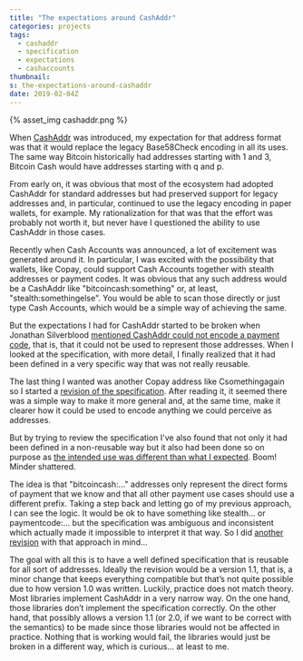 ```yaml
---
title: "The expectations around CashAddr"
categories: projects
tags:
  - cashaddr
  - specification
  - expectations
  - cashaccounts
thumbnail:
s: the-expectations-around-cashaddr
date: 2019-02-04Z
---
```


{% asset_img cashaddr.png %}

When [CashAddr][1] was introduced, my expectation for that address format was that it would replace the legacy Base58Check encoding in all its uses. The same way Bitcoin historically had addresses starting with 1 and 3, Bitcoin Cash would have addresses starting with q and p.

From early on, it was obvious that most of the ecosystem had adopted CashAddr for standard addresses but had preserved support for legacy addresses and, in particular, continued to use the legacy encoding in paper wallets, for example. My rationalization for that was that the effort was probably not worth it, but never have I questioned the ability to use CashAddr in those cases.

Recently when Cash Accounts was announced, a lot of excitement was generated around it. In particular, I was excited with the possibility that wallets, like Copay, could support Cash Accounts together with stealth addresses or payment codes. It was obvious that any such address would be a CashAddr like "bitcoincash:something" or, at least, "stealth:somethingelse". You would be able to scan those directly or just type Cash Accounts, which would be a simple way of achieving the same.

But the expectations I had for CashAddr started to be broken when Jonathan Silverblood [mentioned CashAddr could not encode a payment code][2], that is, that it could not be used to represent those addresses. When I looked at the specification, with more detail, I finally realized that it had been defined in a very specific way that was not really reusable.

The last thing I wanted was another Copay address like Csomethingagain so I started a [revision of the specification][3]. After reading it, it seemed there was a simple way to make it more general and, at the same time, make it clearer how it could be used to encode anything we could perceive as addresses.

But by trying to review the specification I've also found that not only it had been defined in a non-reusable way but it also had been done so on purpose as [the intended use was different than what I expected][4]. Boom! Minder shattered.

The idea is that "bitcoincash:..." addresses only represent the direct forms of payment that we know and that all other payment use cases should use a different prefix. Taking a step back and letting go of my previous approach, I can see the logic. It would be ok to have something like stealth... or paymentcode:... but the specification was ambiguous and inconsistent which actually made it impossible to interpret it that way. So I did [another revision][5] with that approach in mind...

The goal with all this is to have a well defined specification that is reusable for all sort of addresses. Ideally the revision would be a version 1.1, that is, a minor change that keeps everything compatible but that’s not quite possible due to how version 1.0 was written. Luckily, practice does not match theory. Most libraries implement CashAddr in a very narrow way. On the one hand, those libraries don’t implement the specification correctly. On the other hand, that possibly allows a version 1.1 (or 2.0, if we want to be correct with the semantics) to be made since those libraries would not be affected in practice. Nothing that is working would fail, the libraries would just be broken in a different way, which is curious... at least to me.

[1]: https://www.bitcoinabc.org/2018-01-14-CashAddr/
[2]: https://twitter.com/monsterbitar/status/1078931367994494976
[3]: https://github.com/bitcoincashorg/bitcoincash.org/pull/259
[4]: https://twitter.com/m4ktub2/status/1085934444509384709
[5]: https://github.com/bitcoincashorg/bitcoincash.org/pull/266
